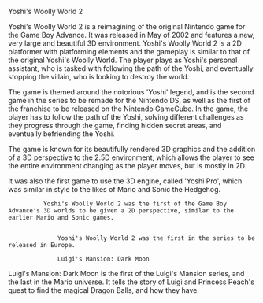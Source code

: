 Yoshi's Woolly World 2

Yoshi's Woolly World 2 is a reimagining of the original Nintendo game for the Game Boy Advance. It was released in May of 2002 and features a new, very large and beautiful 3D environment. Yoshi's Woolly World 2 is a 2D platformer with platforming elements and the gameplay is similar to that of the original Yoshi's Woolly World. The player plays as Yoshi's personal assistant, who is tasked with following the path of the Yoshi, and eventually stopping the villain, who is looking to destroy the world.

The game is themed around the notorious 'Yoshi' legend, and is the second game in the series to be remade for the Nintendo DS, as well as the first of the franchise to be released on the Nintendo GameCube. In the game, the player has to follow the path of the Yoshi, solving different challenges as they progress through the game, finding hidden secret areas, and eventually befriending the Yoshi.  

The game is known for its beautifully rendered 3D graphics and the addition of a 3D perspective to the 2.5D environment, which allows the player to see the entire environment changing as the player moves, but is mostly in 2D.  

It was also the first game to use the 3D engine, called 'Yoshi Pro', which was similar in style to the likes of Mario and Sonic the Hedgehog.  
  
  
  
  
  
  
  
  
              Yoshi's Woolly World 2 was the first of the Game Boy Advance's 3D worlds to be given a 2D perspective, similar to the earlier Mario and Sonic games.   
   
   
                  Yoshi's Woolly World 2 was the first in the series to be released in Europe.    
   
                  Luigi's Mansion: Dark Moon

Luigi's Mansion: Dark Moon is the first of the Luigi's Mansion series, and the last in the Mario universe. It tells the story of Luigi and Princess Peach's quest to find the magical Dragon Balls, and how they have
